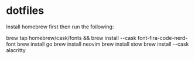 # dotfiles

Install homebrew first
then run the following:

brew tap homebrew/cask/fonts && brew install --cask font-fira-code-nerd-font
brew install go
brew install neovim
brew install stow
brew install --cask alacritty
